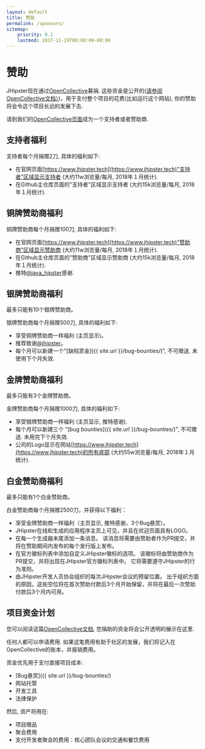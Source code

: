 ```yaml
---
layout: default
title: 赞助
permalink: /sponsors/
sitemap:
    priority: 0.1
    lastmod: 2017-11-29T00:00:00-00:00
---
```

# <i class="fa fa-usd"></i> 赞助

JHipster现在通过[OpenCollective](https://opencollective.com/generator-jhipster)募捐. 这些资金是公开的([请参阅OpenCollective文档）](https://opencollective.com/ow-it-works))，用于支付整个项目的花费(比如运行这个网站), 你的赞助将会令这个项目长远的发展下去.

请到我们的[OpenCollective页面](https://opencollective.com/generator-jhipster)成为一个支持者或者赞助商.

## 支持者福利

支持者每个月捐赠2刀, 具体的福利如下:

- 在官网页面[https://www.jhipster.tech](https://www.jhipster.tech)"支持者"区域显示支持者 (大约11w浏览量/每月, 2018年１月统计).
- 在Github主仓库页面的"支持者"区域显示支持者 (大约15k浏览量/每月, 2018年１月统计).

## 铜牌赞助商福利

铜牌赞助商每个月捐赠100刀, 具体的福利如下:

- 在官网页面[https://www.jhipster.tech](https://www.jhipster.tech)"赞助商"区域显示赞助商 (大约11w浏览量/每月, 2018年１月统计).
- 在Github主仓库页面的"赞助商"区域显示赞助商 (大约15k浏览量/每月, 2018年１月统计).
- 推特[@java_hipster](https://twitter.com/java_hipster)感谢.

## 银牌赞助商福利

最多只能有10个银牌赞助商。

银牌赞助商每个月捐赠500刀, 具体的福利如下:

- 享受铜牌赞助商一样福利 (主页显示)。
- 推荐致谢[@jhipster](https://twitter.com/jhipster)。
- 每个月可以新建一个"[缺陷赏金]({{ site.url }}/bug-bounties/)", 不可赠送. 未使用下个月失效.

## 金牌赞助商福利

最多只能有3个金牌赞助商。

金牌赞助商每个月捐赠1000刀, 具体的福利如下:

- 享受银牌赞助商一样福利 (主页显示, 推特感谢).
- 每个月可以新建三个 "[bug bounties]({{ site.url }}/bug-bounties/)", 不可赠送. 未用完下个月失效.
- 公司的Logo显示在网站[https://www.jhipster.tech](https://www.jhipster.tech)的所有底部 (大约55w浏览量/每月, 2018年１月统计).

## 白金赞助商福利

最多只能有1个白金赞助商。

白金赞助商每个月捐赠2500刀，并获得以下福利：

- 享受金牌赞助商一样福利（主页显示, 推特感谢，3个Bug悬赏）。
- JHipster在线和生成的应用程序主页上可见，并且在欢迎页面具有LOGO。 
- 在每一个生成器末尾添加一条消息。 该消息将需要由赞助者作为PR提交，并将在赞助期间内发布的每个发行版上发布。
- 在官方徽标列表中添加自定义JHipster徽标的选项。 该徽标将由赞助商作为PR提交，并将出现在JHipster官方徽标列表中。 它将需要遵守JHipster的行为准则。
- 由JHipster开发人员协会组织的每次JHipster会议的预留位置。 出于组织方面的原因，这些空位将在首次赞助付款后3个月开始保留，并将在最后一次赞助付款后3个月内可用。

## 项目资金计划

您可以阅读这篇[OpenCollective文档](https://docs.opencollective.com), 您捐助的资金将会公开透明的展示在这里.

任何人都可以申请费用. 如果这笔费用有助于社区的发展，我们将记入在OpenCollective的账本，并报销费用。

资金优先用于支付直接项目成本:

- [Bug悬赏]({{ site.url }}/bug-bounties/)
- 网站托管
- 开发工具
- 法律保护

然后, 资产将用在:

- 项目赠品
- 聚会费用
- 支付开发者聚会的费用：核心团队会议的交通和餐饮费用
